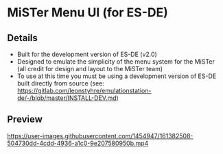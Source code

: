# MiSTer Menu UI (for ES-DE)

## Details

- Built for the development version of ES-DE (v2.0)
- Designed to emulate the simplicity of the menu system for the MiSTer (all credit for design and layout to the MiSTer team)
- To use at this time you must be using a development version of ES-DE built directly from source (see: https://gitlab.com/leonstyhre/emulationstation-de/-/blob/master/INSTALL-DEV.md)

## Preview

https://user-images.githubusercontent.com/1454947/161382508-504730dd-4cdd-4936-a1c0-9e207580950b.mp4
